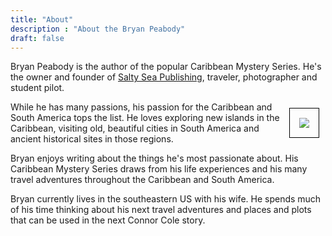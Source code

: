 ```yaml
---
title: "About"
description : "About the Bryan Peabody"
draft: false
---
```


Bryan Peabody is the author of the popular Caribbean Mystery Series. He's the owner and founder of <a href="https://www.saltyseapublishing.com" target="_blank">Salty Sea Publishing</a>, traveler, photographer and student pilot. 

<img src="/images/me_web.jpg" align="right" style="margin: 10px; border: 1px solid black; padding: 15px">While he has many passions, his passion for the Caribbean and South America tops the list. He loves exploring new islands in the Caribbean, visiting old, beautiful cities in South America and ancient historical sites in those regions. 

Bryan enjoys writing about the things he's most passionate about. His Caribbean Mystery Series draws from his life experiences and his many travel adventures throughout the Caribbean and South America. 

Bryan currently lives in the southeastern US with his wife. He spends much of his time thinking about his next travel adventures and places and plots that can be used in the next Connor Cole story.
